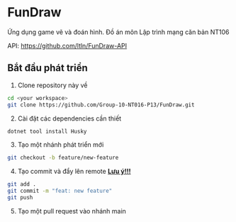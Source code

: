 # FunDraw
Ứng dụng game vẽ và đoán hình. Đồ án môn Lập trình mạng căn bản NT106

API: https://github.com/ltln/FunDraw-API

## Bắt đầu phát triển
1. Clone repository này về
```sh
cd <your workspace>
git clone https://github.com/Group-10-NT016-P13/FunDraw.git
```
2. Cài đặt các dependencies cần thiết
```sh
dotnet tool install Husky
```
3. Tạo một nhánh phát triển mới
```sh
git checkout -b feature/new-feature
```
4. Tạo commit và đẩy lên remote
**[Lưu ý!!!](https://stellar-horn-ccf.notion.site/Git-workflow-Commit-Convention-25caac2850904fa4800ada4d60de4d36?pvs=74)**
```sh
git add .
git commit -m "feat: new feature"
git push
```
5. Tạo một pull request vào nhánh main
